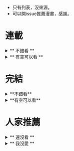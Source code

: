 - 只有列表，沒來源。
- 可以開issue推薦漫畫，感謝。

# 連載

<details>
<summary>
** 不錯看 **
</summary>

- 神之塔
- 公主的詛咒
- 歷史之眼
- 巴爾扎軍靴
- 第一神拳
- 獵人
- 打工吧魔王大人
- 一拳超人
- 29歲單身冒險家的日常
- ARTE
- 海賊王
- 火星異種
- 食戟之靈
- 監獄學園
- 火之丸相撲
- 請叫我英雄
- 鏢人
- 狂賭之淵
- 山與食慾與我
- 網球優等生
- 後街女孩
- 走馬燈株式會社
- 鑽石王牌
- mix
- 啦啦啦
- 尼采老師，領悟世代降臨便利店
- 武道狂之師
- 死亡預告
- 迷宮飯
- 約定的夢幻島
- 邊緣行動
- 最後一局
- 進擊的巨人
- 黑色會的超能力女兒
- 四葉妹妹
- 白銀之匙
- 深夜食堂
- 火鳳燎原
- 重返17歲
- 姊嫁物語
- 心靈的聲音
- 大貴族
- 黑盒子
- 奇奇怪怪
- 禁日
- 宇宙兄弟
- 浪人劍客
</details>

<details>
<summary>
** 有空可以看 **
</summary>

- DICE
- 瘋人
- 王者天下
- 中間管理者利根川
- 刃牙道
- 特級囚犯
- 王牌投手 振臂高揮
- 我的英雄學院
- GTO 失樂園
- 34歲無業小姐
- 黃金神威
- 海盜戰記
- 現視研2
- 一弦定音
- 驚爆遊戲
- GATE奇幻自衛隊
- 逆轉監督
- 排球
- 陸道
- 銀魂
- 奧特曼
- 重版出來
- 狼與香辛料
- 重版出來
- 西行紀
- 上課小動作
- GrandBlue
- 第六天魔王
- 為什麼老師會在這裡
- 國魂
- 飛翔的魔女
- BE BLUES 化身為青
- 俠飯
- 三億元事件奇譚
- 飆速宅男
- 錢進球場
</details>

# 完結
<details>
<summary>
 **不錯看**
</summary>

- 狂野少女
- 皇太子的王子
- 沉默的艦隊
- 次元艦隊
- 寄生獸
- 不肖子
- 重金搖滾雙面人
- 沐浴之神
- 王牌至尊
- 感應少年
- 漩渦
- 結界師
- GTO
- 現視研
- 預告犯
- 最上醫生
- 頂尖神醫
- 我要高飛
- 棒球大聯盟
- PSYCHO-PASS 心理測量者
- 乒乓
- 灌籃高手
- 神劍闖江湖
- 鄰家女孩
- H2
- 以柔克剛
- 危險調查員
- 幽遊白書
- 鋼鍊
- 亂馬
- 賭博啟示錄
- 賭博默示錄
- 伊藤潤二系列
- 死亡筆記本
- 靈異E接觸 
- 超智遊戲 ONE OUT
- 琴之森
- 孤高之人
</details>

<details>
<summary>
**有空可以看**
</summary>

- 稻中桌球社
- 法律最前線
- 高校武士道士郎
- 萬能鑑定師Q的事件簿
- 為食偵探
- 大逃殺
- 風雲
- 自殺島
- 龍櫻
- 女法官
- 拉麵王
- 火箭人
- 上班族金太郎
- 零秒出手
- 學園爆笑王
- 晨寢太郎
- 人間失格
- 圓周率
- 敏行快跑
- 漂流教室
- 日本沉沒
- 消防員的故事
- 暗殺教室
- 18Rin
- 金田一少年事件簿
- 無限住人
- 腦噬涅羅
- 來自魔界
- 異變者
- 東京白日夢女
</details>

# 人家推薦

<details>
<summary>
 ** 還沒看 **
</summary>

- 幕張
- 噬謊者
- 三隻眼
- 妖怪公寓的優雅日常
- 殺戮都市
- 魔法少女挑錯人
- 勇者赫魯庫
- 真實帳號
- ARIA水星領航員
- 命運石之門
- 七大罪
- 墨攻
- 魂環
- 火之鳥
- 鹹蛋超人
- 月刊少女野崎君
- 封神演義
- 黑博物館
- 再見了魔法師
- 不死戀
- 黃昏乙女
- 贗品畫廊
- 沒有我的街道
- 多重人格偵探
- 超能一族
- 冥王 PLUTO
- 喜歡X透明
- 掠奪者
- 甲賀忍法帖
- 荒川爆笑團
- 妖怪少女
- 怪怪守護神
- 黑色五葉草
- 怪物
- 地球防衛少年
- 槍王黑澤
- 懲役339年
- 企業傭兵
- 手塚治虫的三個阿道夫
- 銀河鐵道
- 來自深淵
- 弘兼憲史的黃昏流星群
- 單身宿舍連環泡
- 黑色幽默
- GUNSLINGER GIRL
- 潮與虎
- 貓科無敵時間
- 內衣教父
- 二十世紀少年
- 三月的獅子
- 幸福國宅
- 怪怪守護神
- 破壞雙亡亭
- 彌留之國的愛麗絲
- 異獸魔都
- BECK搖滾新樂團
- 無敵怪醫
- 鬼滅之刃
- 櫻蘭高校男公關
- 魔法律事務所
- 月亮的距離
- 看誰在說話
- 天鵝絨之吻
- 涉谷金魚
- 哥布林殺手
- 深海魚男
- 變身, 間瀨元朗
</details>

<details>
<summary>
 ** 我沒愛 **
</summary>

- 誠如神之所說
- 天子傳奇 
- JOJO的奇妙冒險
- 魔法少女PrettyBell
- 植木的法則
- 神龍之謎
- 家栽之人
- 魁男塾
- 不能戀愛的世界
- 朋友遊戲
- 廢柴同盟
</details>
